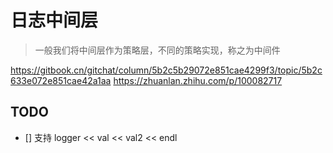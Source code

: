 <!--
 * @Author: your name
 * @Date: 2021-03-24 11:21:18
 * @LastEditTime: 2021-03-24 22:09:30
 * @LastEditors: Please set LastEditors
 * @Description: In User Settings Edit
 * @FilePath: /mt-ccs/src/timber/README.md
-->

# 日志中间层

> 一般我们将中间层作为策略层，不同的策略实现，称之为中间件


https://gitbook.cn/gitchat/column/5b2c5b29072e851cae4299f3/topic/5b2c633e072e851cae42a1aa
https://zhuanlan.zhihu.com/p/100082717


## TODO

- [] 支持 logger << val << val2 << endl